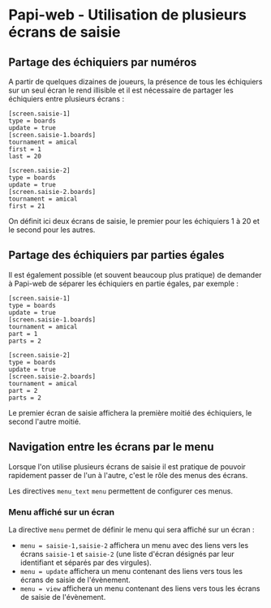 # Papi-web - Utilisation de plusieurs écrans de saisie

## Partage des échiquiers par numéros

A partir de quelques dizaines de joueurs, la présence de tous les échiquiers sur un seul écran le rend illisible et il est nécessaire de partager les échiquiers entre plusieurs écrans :
```
[screen.saisie-1]
type = boards
update = true
[screen.saisie-1.boards]
tournament = amical
first = 1
last = 20

[screen.saisie-2]
type = boards
update = true
[screen.saisie-2.boards]
tournament = amical
first = 21
```
On définit ici deux écrans de saisie, le premier pour les échiquiers 1 à 20 et le second pour les autres.

## Partage des échiquiers par parties égales

Il est également possible (et souvent beaucoup plus pratique) de demander à Papi-web de séparer les échiquiers en partie égales, par exemple :
```
[screen.saisie-1]
type = boards
update = true
[screen.saisie-1.boards]
tournament = amical
part = 1
parts = 2

[screen.saisie-2]
type = boards
update = true
[screen.saisie-2.boards]
tournament = amical
part = 2
parts = 2
```
Le premier écran de saisie affichera la première moitié des échiquiers, le second l'autre moitié.

## Navigation entre les écrans par le menu

Lorsque l'on utilise plusieurs écrans de saisie il est pratique de pouvoir rapidement passer de l'un à l'autre, c'est le rôle des menus des écrans.

Les directives `menu_text` `menu` permettent de configurer ces menus.

### Menu affiché sur un écran

La directive `menu` permet de définir le menu qui sera affiché sur un écran :

- `menu = saisie-1,saisie-2` affichera un menu avec des liens vers les écrans `saisie-1` et `saisie-2` (une liste d'écran désignés par leur identifiant et séparés par des virgules).
- `menu = update` affichera un menu contenant des liens vers tous les écrans de saisie de l'évènement.
- `menu = view` affichera un menu contenant des liens vers tous les écrans de saisie de l'évènement.


